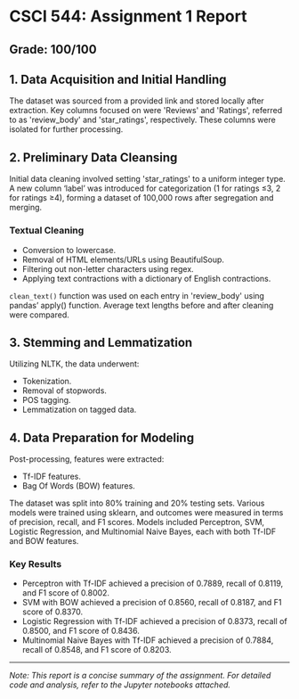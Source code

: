 # CSCI 544: Assignment 1 Report

## Grade: 100/100

## 1. Data Acquisition and Initial Handling
The dataset was sourced from a provided link and stored locally after extraction. Key columns focused on were 'Reviews' and 'Ratings', referred to as 'review_body' and 'star_ratings', respectively. These columns were isolated for further processing.

## 2. Preliminary Data Cleansing
Initial data cleaning involved setting 'star_ratings' to a uniform integer type. A new column ‘label’ was introduced for categorization (1 for ratings ≤3, 2 for ratings ≥4), forming a dataset of 100,000 rows after segregation and merging. 

### Textual Cleaning
- Conversion to lowercase.
- Removal of HTML elements/URLs using BeautifulSoup.
- Filtering out non-letter characters using regex.
- Applying text contractions with a dictionary of English contractions.

`clean_text()` function was used on each entry in 'review_body' using pandas’ apply() function. Average text lengths before and after cleaning were compared.

## 3. Stemming and Lemmatization
Utilizing NLTK, the data underwent:
- Tokenization.
- Removal of stopwords.
- POS tagging.
- Lemmatization on tagged data.

## 4. Data Preparation for Modeling
Post-processing, features were extracted:
- Tf-IDF features.
- Bag Of Words (BOW) features.

The dataset was split into 80% training and 20% testing sets. Various models were trained using sklearn, and outcomes were measured in terms of precision, recall, and F1 scores. Models included Perceptron, SVM, Logistic Regression, and Multinomial Naive Bayes, each with both Tf-IDF and BOW features.

### Key Results
- Perceptron with Tf-IDF achieved a precision of 0.7889, recall of 0.8119, and F1 score of 0.8002.
- SVM with BOW achieved a precision of 0.8560, recall of 0.8187, and F1 score of 0.8370.
- Logistic Regression with Tf-IDF achieved a precision of 0.8373, recall of 0.8500, and F1 score of 0.8436.
- Multinomial Naive Bayes with Tf-IDF achieved a precision of 0.7884, recall of 0.8548, and F1 score of 0.8203.

---

*Note: This report is a concise summary of the assignment. For detailed code and analysis, refer to the Jupyter notebooks attached.*
